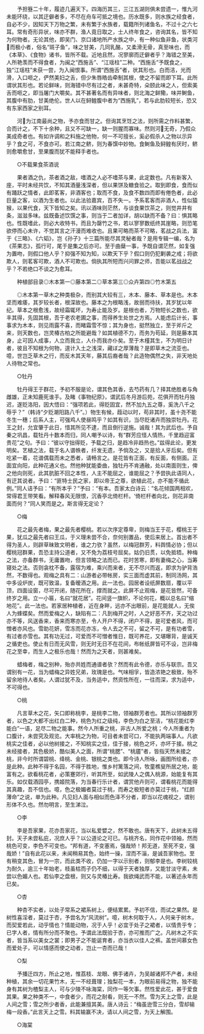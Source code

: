 <!-- { "loadSidebar": true } -->
　　予担簦二十年，履迹几遍天下。四海历其三，三江五湖则俱未尝遗一，惟九河未能环绕，以其迂僻者多，不尽在舟车可抵之境也。历水既多，则水族之经食者，自必不少，因知天下万物之繁，未有繁于水族者，载籍所列诸鱼名，不过十之六七耳。常有奇形异状，味亦不群，渔人竟日取之，士人终年食之，咨询其名，皆不知为何物者。无论其他，即吴门、京口诸地所产水族之中，有一种似鱼非鱼，状类河而极小者，俗名“斑子鱼”，味之甘美，几同乳酪，又柔滑无骨，真至味也，而《本草》、《食物》诸书，皆所不载。近地且然，况寥廓而迂僻者乎？海错之至美，人所艳羡而不得食者，为闽之“西施舌”、“江瑶柱”二种。“西施舌”予既食之，独“江瑶柱”未获一尝，为入闽恨事。所谓“西施舌”者，状其形也。白而洁，光而滑，入口咂之，俨然美妇之舌，但少朱唇皓齿牵制其根，使之不留而即下耳。此所谓状其形也。若论鲜味，则海错中尽有过之者，未甚奇特，朵颐此味之人，但索美舌而咂之，即当屠门大嚼矣。其不甚著名而有异味者，则北海之鲜鳓，味并鲥鱼，其腹中有肋，甘美绝伦。世人以在鲟鳇腹中者为“西施乳”，若与此肋较短长，恐又有东家西家之别耳。

　　河为江南最尚之物，予亦食而甘之。但询其烹饪之法，则所需之作料甚繁，合而计之，不下十余种，且又不可缺一，缺一则腥而寡味。然则河无奇，乃假众美成奇者也。有如许调和之料施之他物，何一不可擅长，奚必假杀人之物以示异乎？食之可，不食亦可。若江南之鲚，则为春馔中妙物。食鲥鱼及鲟鳇有厌时，鲚则愈嚼愈甘，至果腹而犹不能释手者也。

　　○不载果食茶酒说

　　果者酒之仇，茶者酒之敌，嗜酒之人必不嗜茶与果，此定数也。凡有新客入座，平时未经共饮，不知其酒量浅深者，但以果饼及糖食验之。取到即食，食而似有踊跃之情者，此即茗客，非酒客也；取而不食，及食不数四而即有倦色者，此必巨量之客，以酒为生者也。以此法验嘉宾，百不失一。予系茗客而非酒人，性似猿猴，以果代食，天下皆知之矣。讯以酒味则茫然，与谈食果饮茶之，则觉井井有条，滋滋多味。兹既备述饮馔之事，则当于二者加详，胡以缺而不备？曰：惧其略也。性既嗜此，则必大收特书，而且为罄竹之书，若以寥寥数纸终其崖略，则恐笔欲停而心未许，不觉其言之汗漫而难收也。且果可略而茶不可略，茗战之兵法，富于《三略》、《六韬》，岂《孙子》十三篇所能尽其灵秘者哉？是用专辑一编，名为《茶果志》，孤行可，尾于是集之后亦可。至于曲蘖一事，予既自谓茫然，如复强为置吻，则假口他人乎？抑强不知为知，以欺天下乎？假口则仍犯剿袭之戒；将欲欺人，则茗客可欺，酒人不可欺也。倘执其所短而兴问罪之师，吾能以茗战战之乎？不若绝口不谈之为愈耳。

　　种植部目录◎木本第一◎藤本第二◎草本第三◎众卉第四◎竹木第五

　　◎木本第一草木之种类极杂，而别其大较有三，木本、藤本、草本是也。木本坚而难痿，其岁较长者，根深故也。藤本之为根略浅，故弱而待扶，其岁犹以年纪。草本之根愈浅，故经霜辄坏，为寿止能及岁。是根也者，万物短长之数也，欲丰其得，先固其根，吾于老农老圃之事，而得养生处世之方焉。人能虑后计长，事事求为木本，则见雨露不喜，而睹霜雪不惊；其为身也，挺然独立，至于斧斤之来，则天数也，岂灵椿古柏之所能避哉？如其植德不力，而务为苟延，则是藤本其身，止可因人成事，人立而我立，人仆而我亦仆矣。至于木槿其生，不为明日计者，彼且不知根为何物，遑计入土之浅深，藏ぼ之厚薄哉？是即草木之流亚也。噫，世岂乏草木之行，而反木其天年，藤其后裔者哉？此造物偶然之失，非天地处人待物之常也。

　　○牡丹

　　牡丹得王于群花，予初不服是论，谓其色其香，去芍药有几？择其绝胜者与角雌雄，正未知鹿死谁手。及睹《事物纪原》，谓武后冬月游后苑，花俱开而牡丹独迟，遂贬洛阳，因大悟曰：“强项若此，得贬固宜，然不加九五之尊，奚洗八千之辱乎？”（韩诗“夕贬潮阳路八千”。）物生有候，葭动以时，苟非其时，虽十尧不能冬生一穗；后系人主，可强鸡人使昼鸣乎？如其有识，当尽贬诸卉而独崇牡丹。花王之封，允宜肇于此日，惜其所见不逮，而且倒行逆施。诚哉！其为武后也。予自秦之巩昌，载牡丹十数本而归，同人嘲予以诗，有“群芳应怪人情热，千里趋迎富贵花”之句。予曰：“彼以守拙得贬，予载之归，是趋冷非趋热也。”兹得此论，更发明矣。艺植之法，载于名人谱帙者，纤发无遗，予倘及之，又是拾人牙后矣。但有吃紧一着，花谱偶载而未之悉者，请畅言之。是花皆有正面，有反面，有侧面。正面宜向阳，此种花通义也。然他种犹能委曲，独牡丹不肯通融，处以南面则生，俾之他向则死，此其肮脏不回之本性，人主不能屈之，谁能屈之？予尝执此语同人，有迂其说者。予曰：“匪特士民之家，即以帝王之尊，欲植此花，亦不能不循此例。”同人诘予曰：“有所本乎？”予曰：“有本。吾家太白诗云：”名花倾国两相欢，常得君王带笑看。解释春风无限恨，沉香亭北倚栏杆。‘倚栏杆者向北，则花非南面而何？“同人笑而是之。斯言得无定论？

　　○梅

　　花之最先者梅，果之最先者樱桃。若以次序定尊卑，则梅当王于花，樱桃王于果，犹瓜之最先者曰王瓜，于义理未尝不合，奈何别置品，使后来居上。首出者不得为圣人，则辟草昧致文明者，谁之力欤？虽然，以梅冠群芳，料舆情必协；但以樱桃冠群果，吾恐主持公道者，又不免为荔枝号屈矣。姑仍旧贯，以免抵牾。种梅之法，亦备群书，无庸置吻，但言领略之法而已。花时苦寒，即有妻梅之心，当筹寝处之法。否则衾枕不备，露宿为难，乘兴而来者，无不尽兴而返，即求为驴背浩然，不数得也。观梅之具有二：山游者必带帐房，实三面而虚其前，制同汤网，其中多设炉炭，既可致温，复备暧酒之用。此一法也。园居者设纸屏数扇，覆以平顶，四面设窗，尽可开闭，随花所在，撑而就之。此屏不止观梅，是花皆然，可备终岁之用。立一小匾，名曰“就花居”。花间竖一旗帜，不论何花，概以总名曰“缩地花”。此一法也。若家居种植者，近在身畔，远亦不出眼前，是花能就人，无俟人为蜂蝶矣。然而爱梅之人，缺陷有二：凡到梅开之时，人之好恶不齐，天之功过亦不等，风送香来，香来而寒亦至，令人开户不得，闭户不得，是可爱者风，而可憎者亦风也。雪助花妍，雪冻而花亦冻，令人去之不可，留之不可，是有功者雪，有过者亦雪也。其有功无过，可爱而不可憎者惟日，既可养花，又堪曝背，是诚天之循吏也。使止有日而无风雪，则无时无日不在花间，布帐纸屏皆可不设，岂非梅花之至幸，而生人之极乐也哉！然而为之天者，则甚难矣。

　　蜡梅者，梅之别种，殆亦共姓而通谱者欤？然而有此令德，亦乐与联宗。吾又谓别有一花，当为蜡梅之异姓兄弟，玫瑰是也。气味相孚，皆造浓艳之极致，殆不留余地待人者矣。人谓过犹不及，当务适中，然资性所在，一往而深，求为适中，不可得也。

　　○桃

　　凡言草木之花，矢口即称桃李，是桃李二物，领袖群芳者也。其所以领袖群芳者，以色之大都不出红白二种，桃色为红之级纯，李色为白之至洁，“桃花能红李能白”一语，足尽二物之能事。然今人所重之桃，非古人所爱之桃；今人所重者为口腹计，未尝究及观览。大率桃之为物，可目者未尝可口，不能执两端事人。凡欲桃实之佳者，必以他树接之，不知桃实之佳，佳于接，桃色之坏，亦坏于接。桃之未经接者，其色极娇，酷似美人之面，所谓“桃腮”、“桃靥”者，皆指天然未接之桃，非今时所谓碧桃、绛桃、金桃、银桃之类也。即今诗人所咏，画图所绘者，亦是此种。此种不得于名园，不得于胜地，惟乡村篱落之间，牧童樵叟所居之地，能富有之。欲看桃花者，必策蹇郊行，听其所至，如武陵人之偶入桃源，始能复有其乐。如仅载酒园亭，携姬院落，为当春行乐计者，谓赏他卉则可，谓看桃花而能得其真趣，吾不信也。噫，色之极媚者莫过于桃，而寿之极短者亦莫过于桃，“红颜薄命”之说，单为此种。凡见妇人面与相似而色泽不分者，即当以花魂视之，谓别形体不久也。然勿明言，至生涕泣。

　　○李

　　李是吾家果，花亦吾家花，当以私爱嬖之，然不敢也。唐有天下，此树未五得封。天子未尝私庇，况庶人乎？以公道论之可已。与桃齐名，同作花中领袖，然而桃色可变，李色不可变也。“邦有道，不变塞焉，强哉矫！邦无道，至死不变，强哉娇！”自有此花以来，未闻稍易其色，始终一操，涅而不淄，是诚吾家物也。至有稍变其色，冒为一宗，而此类不收，仍加一字以示别者，则郁李是也。李树较桃为耐久，逾三十年始老，枝虽枯而子仍不细，以得于天者独厚，又能甘淡守素，未尝以色媚人也。若仙李之盘根，则又与灵椿比寿。我欲绳武而不能，以著述永年而已矣。

　　○杏

　　种杏不实者，以处子常系之裙系树上，便结累累。予初不信，而试之果然。是树性喜淫者，莫过于杏，予尝名为“风流树”。噫，树木何取于人，人何亲于树木，而契爱若此，动乎情也？情能动物，况于人乎！必宜于处子之裙者，以情贵乎专；已字人者，情有所分而不聚也。予谓此法既验于杏，亦可推而广之。凡树木之不实者，皆当系以美女之裳；即男子之不能诞育者，亦当衣以佳人之裤。盖世间慕女色而爱处子，可以情感而使之动者，岂止一杏而已哉！

　　○梨

　　予播迁四方，所止之地，惟荔枝、龙眼、佛手诸卉，为吴越诸邦不产者，未经种植，其余一切花果竹木，无一不经葺理；独梨花一本，为眼前易得之物，独不能身有其树为楂梨主人，可与少陵不咏海棠，同作一等欠事。然性爱此花，甚于爱食其果。果之种类不一，中食者少，而花之耐看，则无一不然。雪为天上之雪，此是人间之雪；雪之所少者香，此能兼擅其美。唐人诗云：“梅虽逊雪三分白，雪却输梅一段香。”此言天上之雪。料其输赢不决，请以人间之雪，为天上解围。

　　○海棠

